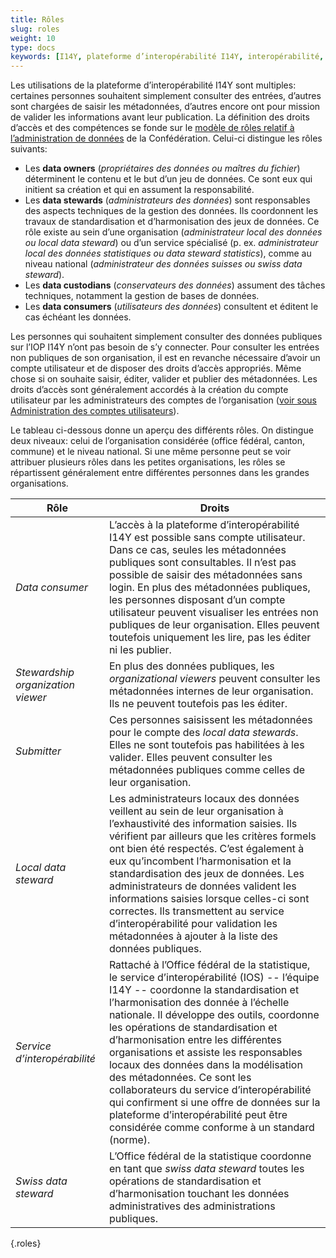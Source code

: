 ```yaml
---
title: Rôles
slug: roles
weight: 10
type: docs
keywords: [I14Y, plateforme d’interopérabilité I14Y, interopérabilité, modèle de rôles, data steward, administrateur des données, data stewardship, administration des données, data owner, propriétaire des données, data consumer, utilisateur des données]
---
```


Les utilisations de la plateforme d’interopérabilité I14Y sont multiples: certaines personnes souhaitent simplement consulter des entrées, d’autres sont chargées de saisir les métadonnées, d’autres encore ont pour mission de valider les informations avant leur publication. La définition des droits d’accès et des compétences se fonde sur le [modèle de rôles relatif à l’administration de données](https://www.bfs.admin.ch/bfs/fr/home/nadb/nadb.assetdetail.14965606.html) de la Confédération. Celui-ci distingue les rôles suivants:

- Les __data owners__ (_propriétaires des données ou maîtres du fichier_) déterminent le contenu et le but d’un jeu de données. Ce sont eux qui initient sa création et qui en assument la responsabilité. 
- Les __data stewards__ (_administrateurs des données_) sont responsables des aspects techniques de la gestion des données. Ils coordonnent les travaux de standardisation et d’harmonisation des jeux de données. Ce rôle existe au sein d’une organisation (_administrateur local des données ou local data steward_) ou d’un service spécialisé (p. ex. _administrateur local des données statistiques ou data steward statistics_), comme au niveau national (_administrateur des données suisses ou swiss data steward_).
- Les __data custodians__ (_conservateurs des données_) assument des tâches techniques, notamment la gestion de bases de données.
- Les __data consumers__ (_utilisateurs des données_) consultent et éditent le cas échéant les données. 

Les personnes qui souhaitent simplement consulter des données publiques sur l’IOP I14Y n’ont pas besoin de s’y connecter. Pour consulter les entrées non publiques de son organisation, il est en revanche nécessaire d’avoir un compte utilisateur et de disposer des droits d’accès appropriés. Même chose si on souhaite saisir, éditer, valider et publier des métadonnées. Les droits d’accès sont généralement accordés à la création du compte utilisateur par les administrateurs des comptes de l’organisation ([voir sous Administration des comptes utilisateurs](/handbook/de/2_rollen_prozesse/kontenverwaltung)). 

Le tableau ci-dessous donne un aperçu des différents rôles. On distingue deux niveaux: celui de l’organisation considérée (office fédéral, canton, commune) et le niveau national. Si une même personne peut se voir attribuer plusieurs rôles dans les petites organisations, les rôles se répartissent généralement entre différentes personnes dans les grandes organisations. 

| Rôle | Droits |
| ---- | ---- |
| _Data consumer_ | L’accès à la plateforme d’interopérabilité I14Y est possible sans compte utilisateur. Dans ce cas, seules les métadonnées publiques sont consultables. Il n’est pas possible de saisir des métadonnées sans login. En plus des métadonnées publiques, les personnes disposant d’un compte utilisateur peuvent visualiser les entrées non publiques de leur organisation. Elles peuvent toutefois uniquement les lire, pas les éditer ni les publier. |
| _Stewardship organization viewer_ | En plus des données publiques, les _organizational viewers_ peuvent consulter les métadonnées internes de leur organisation. Ils ne peuvent toutefois pas les éditer. |
| _Submitter_ | Ces personnes saisissent les métadonnées pour le compte des _local data stewards_. Elles ne sont toutefois pas habilitées à les valider. Elles peuvent consulter les métadonnées publiques comme celles de leur organisation. |
| _Local data steward_ | Les administrateurs locaux des données veillent au sein de leur organisation à l’exhaustivité des information saisies. Ils vérifient par ailleurs que les critères formels ont bien été respectés. C’est également à eux qu’incombent l’harmonisation et la standardisation des jeux de données. Les administrateurs de données valident les informations saisies lorsque celles-ci sont correctes. Ils transmettent au service d’interopérabilité pour validation les métadonnées à ajouter à la liste des données publiques. |
| _Service d’interopérabilité_ | Rattaché à l’Office fédéral de la statistique, le service d’interopérabilité (IOS) -- l’équipe I14Y -- coordonne la standardisation et l’harmonisation des donnée à l’échelle nationale. Il développe des outils, coordonne les opérations de standardisation et d’harmonisation entre les différentes organisations et assiste les responsables locaux des données dans la modélisation des métadonnées. Ce sont les collaborateurs du service d’interopérabilité qui confirment si une offre de données sur la plateforme d’interopérabilité peut être considérée comme conforme à un standard (norme). |
| _Swiss data steward_ | L’Office fédéral de la statistique coordonne en tant que _swiss data steward_ toutes les opérations de standardisation et d’harmonisation touchant les données administratives des administrations publiques. |
{.roles}